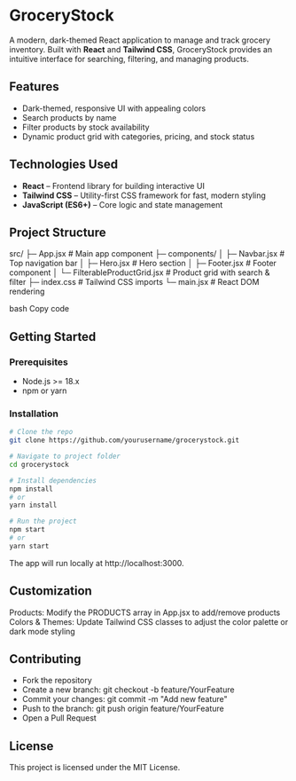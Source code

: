 # GroceryStock

A modern, dark-themed React application to manage and track grocery inventory. Built with **React** and **Tailwind CSS**, GroceryStock provides an intuitive interface for searching, filtering, and managing products.  

## Features

- Dark-themed, responsive UI with appealing colors  
- Search products by name  
- Filter products by stock availability  
- Dynamic product grid with categories, pricing, and stock status  

## Technologies Used

- **React** – Frontend library for building interactive UI  
- **Tailwind CSS** – Utility-first CSS framework for fast, modern styling  
- **JavaScript (ES6+)** – Core logic and state management  

## Project Structure

src/
├─ App.jsx # Main app component
├─ components/
│ ├─ Navbar.jsx # Top navigation bar
│ ├─ Hero.jsx # Hero section
│ ├─ Footer.jsx # Footer component
│ └─ FilterableProductGrid.jsx # Product grid with search & filter
├─ index.css # Tailwind CSS imports
└─ main.jsx # React DOM rendering

bash
Copy code

## Getting Started

### Prerequisites

- Node.js >= 18.x  
- npm or yarn  

### Installation

```bash
# Clone the repo
git clone https://github.com/yourusername/grocerystock.git

# Navigate to project folder
cd grocerystock

# Install dependencies
npm install
# or
yarn install

# Run the project
npm start
# or
yarn start
```
The app will run locally at http://localhost:3000.

## Customization
Products: Modify the PRODUCTS array in App.jsx to add/remove products
Colors & Themes: Update Tailwind CSS classes to adjust the color palette or dark mode styling

## Contributing
- Fork the repository
- Create a new branch: git checkout -b feature/YourFeature
- Commit your changes: git commit -m "Add new feature"
- Push to the branch: git push origin feature/YourFeature
- Open a Pull Request

## License
This project is licensed under the MIT License.
